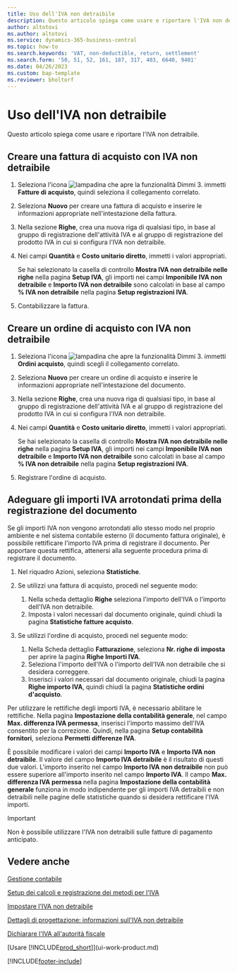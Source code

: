 ```yaml
---
title: Uso dell'IVA non detraibile
description: Questo articolo spiega come usare e riportare l'IVA non detraibile.
author: altotovi
ms.author: altotovi
ms.service: dynamics-365-business-central
ms.topic: how-to
ms.search.keywords: 'VAT, non-deductible, return, settlement'
ms.search.form: '50, 51, 52, 161, 187, 317, 403, 6640, 9401'
ms.date: 04/26/2023
ms.custom: bap-template
ms.reviewer: bholtorf
---
```


# <a name="use-non-deductible-vat"></a>Uso dell'IVA non detraibile

Questo articolo spiega come usare e riportare l'IVA non detraibile.

## <a name="create-a-purchase-invoice-with-non-deductible-vat"></a>Creare una fattura di acquisto con IVA non detraibile

1. Seleziona l'icona ![lampadina che apre la funzionalità Dimmi 3.](media/ui-search/search_small.png "Informazioni sull'operazione che si desidera eseguire") immetti **Fatture di acquisto**, quindi seleziona il collegamento correlato.
2. Seleziona **Nuovo** per creare una fattura di acquisto e inserire le informazioni appropriate nell'intestazione della fattura.
3. Nella sezione **Righe**, crea una nuova riga di qualsiasi tipo, in base al gruppo di registrazione dell'attività IVA e al gruppo di registrazione del prodotto IVA in cui si configura l'IVA non detraibile.
4. Nei campi **Quantità** e **Costo unitario diretto**, immetti i valori appropriati.

    Se hai selezionato la casella di controllo **Mostra IVA non detraibile nelle righe** nella pagina **Setup IVA**, gli importi nei campi **Imponibile IVA non detraibile** e **Importo IVA non detraibile** sono calcolati in base al campo **% IVA non detraibile** nella pagina **Setup registrazioni IVA**.

5. Contabilizzare la fattura.

## <a name="create-a-purchase-order-with-non-deductible-vat"></a>Creare un ordine di acquisto con IVA non detraibile

1. Seleziona l'icona ![lampadina che apre la funzionalità Dimmi 3.](media/ui-search/search_small.png "Informazioni sull'operazione che si desidera eseguire") immetti **Ordini acquisto**, quindi scegli il collegamento correlato.
2. Seleziona **Nuovo** per creare un ordine di acquisto e inserire le informazioni appropriate nell'intestazione del documento.
3. Nella sezione **Righe**, crea una nuova riga di qualsiasi tipo, in base al gruppo di registrazione dell'attività IVA e al gruppo di registrazione del prodotto IVA in cui si configura l'IVA non detraibile.
4. Nei campi **Quantità** e **Costo unitario diretto**, immetti i valori appropriati.

    Se hai selezionato la casella di controllo **Mostra IVA non detraibile nelle righe** nella pagina **Setup IVA**, gli importi nei campi **Imponibile IVA non detraibile** e **Importo IVA non detraibile** sono calcolati in base al campo **% IVA non detraibile** nella pagina **Setup registrazioni IVA**.

5. Registrare l'ordine di acquisto.

## <a name="adjust-rounded-vat-amounts-before-document-posting"></a>Adeguare gli importi IVA arrotondati prima della registrazione del documento

Se gli importi IVA non vengono arrotondati allo stesso modo nel proprio ambiente e nel sistema contabile esterno (il documento fattura originale), è possibile rettificare l'importo IVA prima di registrare il documento. Per apportare questa rettifica, attenersi alla seguente procedura prima di registrare il documento.

1. Nel riquadro Azioni, seleziona **Statistiche**.
2. Se utilizzi una fattura di acquisto, procedi nel seguente modo:

    1. Nella scheda dettaglio **Righe** seleziona l'importo dell'IVA o l'importo dell'IVA non detraibile.
    2. Imposta i valori necessari dal documento originale, quindi chiudi la pagina **Statistiche fatture acquisto**.

3.  Se utilizzi l'ordine di acquisto, procedi nel seguente modo:

    1. Nella Scheda dettaglio **Fatturazione**, seleziona **Nr. righe di imposta** per aprire la pagina **Righe Importi IVA**.
    2. Seleziona l'importo dell'IVA o l'importo dell'IVA non detraibile che si desidera correggere.
    3. Inserisci i valori necessari dal documento originale, chiudi la pagina **Righe importo IVA**, quindi chiudi la pagina **Statistiche ordini d'acquisto**.

Per utilizzare le rettifiche degli importi IVA, è necessario abilitare le rettifiche. Nella pagina **Impostazione della contabilità generale**, nel campo **Max. differenza IVA permessa**, inserisci l'importo massimo dell'IVA consentito per la correzione. Quindi, nella pagina **Setup contabilità fornitori**, seleziona **Permetti differenze IVA**.

È possibile modificare i valori dei campi **Importo IVA** e **Importo IVA non detraibile**. Il valore del campo **Importo IVA detraibile** è il risultato di questi due valori. L'importo inserito nel campo **Importo IVA non detraibile** non può essere superiore all'importo inserito nel campo **Importo IVA**. Il campo **Max. differenza IVA permessa** nella pagina **Impostazione della contabilità generale** funziona in modo indipendente per gli importi IVA detraibili e non detraibili nelle pagine delle statistiche quando si desidera rettificare l'IVA importi.

> [!IMPORTANT]
> Non è possibile utilizzare l'IVA non detraibili sulle fatture di pagamento anticipato.

## <a name="see-also"></a>Vedere anche

[Gestione contabile](finance.md)

[Setup dei calcoli e registrazione dei metodi per l'IVA](finance-setup-vat.md)  

[Impostare l'IVA non detraibile](finance-setup-nondeductible-vat.md)

[Dettagli di progettazione: informazioni sull'IVA non detraibile](design-details-nondeductible-vat.md)

[Dichiarare l'IVA all'autorità fiscale](finance-how-report-vat.md)

[Usare [!INCLUDE[prod_short](includes/prod_short.md)]](ui-work-product.md)

[!INCLUDE[footer-include](includes/footer-banner.md)]
